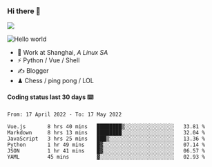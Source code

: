 ### Hi there 👋
![](https://komarev.com/ghpvc/?username=Xuhandsome)


<img src="https://github-readme-stats.vercel.app/api?username=XuHandsome&show_icons=true&theme=merko" alt="Hello world">

<br/>

- 🍻  Work at Shanghai, _A Linux SA_
- ⚡  Python / Vue / Shell
- ✍️  Blogger
- ♟  Chess / ping pong / LOL

#### Coding status last 30 days ⌨️

<!--START_SECTION:waka-->

```text
From: 17 April 2022 - To: 17 May 2022

Vue.js       8 hrs 40 mins   ████████▒░░░░░░░░░░░░░░░░   33.81 %
Markdown     8 hrs 13 mins   ████████░░░░░░░░░░░░░░░░░   32.04 %
JavaScript   3 hrs 25 mins   ███▒░░░░░░░░░░░░░░░░░░░░░   13.36 %
Python       1 hr 49 mins    █▓░░░░░░░░░░░░░░░░░░░░░░░   07.14 %
JSON         1 hr 41 mins    █▓░░░░░░░░░░░░░░░░░░░░░░░   06.57 %
YAML         45 mins         ▓░░░░░░░░░░░░░░░░░░░░░░░░   02.93 %
```

<!--END_SECTION:waka-->
